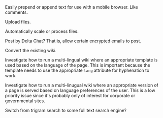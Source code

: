 Easily prepend or append text for use with a mobile browser. Like
comments.

Upload files.

Automatically scale or process files.

Post by Delta Chat? That is, allow certain encrypted emails to post.

Convert the existing wiki.

Investigate how to run a multi-lingual wiki where an appropriate
template is used based on the language of the page. This is important
because the template needs to use the appropriate `lang` attribute for
hyphenation to work.

Investigate how to run a multi-linugual wiki where an appropriate
version of a page is served based on language preferences of the user.
This is a low priority issue since it's probably only of interest for
corporate or governmental sites.

Switch from trigram search to some full text search engine?
